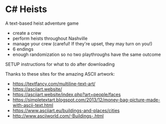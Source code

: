 # C# Heists

A text-based heist adventure game
- create a crew
- perform heists throughout Nashville
- manage your crew (careful! If they're upset, they may turn on you!)
- 6 endings
- enough randomization so no two playthroughs have the same outcome

SETUP
instructions for what to do after downloading

Thanks to these sites for the amazing ASCII artwork:
- https://textfancy.com/multiline-text-art/
- https://asciiart.website/
- https://asciiart.website/index.php?art=people/faces
- https://simpletextart.blogspot.com/2013/12/money-bag-picture-made-with-ascii-text.html
- https://www.asciiart.eu/buildings-and-places/cities
- http://www.asciiworld.com/-Buildings-.html